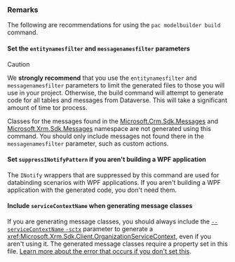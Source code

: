 ### Remarks

The following are recommendations for using the `pac modelbuilder build` command.

#### Set the `entitynamesfilter` and `messagenamesfilter` parameters

> [!CAUTION]
> We **strongly recommend** that you use the `entitynamesfilter` and `messagenamesfilter` parameters to limit the generated files to those you will use in your project. Otherwise, the build command will attempt to generate code for all tables and messages from Dataverse. This will take a significant amount of time tor process.

Classes for the messages found in the [Microsoft.Crm.Sdk.Messages](xref:Microsoft.Crm.Sdk.Messages) and [Microsoft.Xrm.Sdk.Messages](xref:Microsoft.Xrm.Sdk.Messages) namespace are not generated using this command. You should only include messages not found there in the `messagenamesfilter` parameter, such as custom actions.

#### Set `suppressINotifyPattern` if you aren't building a WPF application

The `INotify` wrappers that are suppressed by this command are used for databinding scenarios with WPF applications. If you aren't building a WPF application with the generated code, you don't need them.

#### Include `serviceContextName` when generating message classes

If you are generating message classes, you should always include the [`--serviceContextName` `-sctx`](../modelbuilder.md#--servicecontextname--sctx) parameter to generate a <xref:Microsoft.Xrm.Sdk.Client.OrganizationServiceContext>, even if you aren't using it. The generated message classes require a property set in this file. [Learn more about the error that occurs if you don't set this](/power-apps/developer/data-platform/org-service/generate-early-bound-classes#include-servicecontextname-when-generating-message-classes).